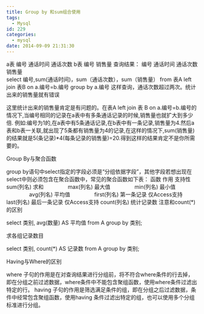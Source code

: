 ```yaml
---
title: Group by 和sum组合使用
tags:
  - Mysql
id: 229
categories:
  - mysql
date: 2014-09-09 21:31:30
---
```


a表  编号    通话时间  通话次数
b表     编号    销售量
 查询结果：  编号 通话时间 通话次数  销售量   
select 编号,sum(通话时间)，sum（通话次数），sum（销售量）  from 表A left join 表B on a.编号=b.编号 group by a.编号 这样查询，通话次数超过两次。统计出来的销售量就有错误

这里统计出来的销售量肯定是有问题的。在表A left join 表 B on a.编号=b.编号的情况下,当编号相同的记录在a表中有多条通话记录的时候,销售量也就扩大到多少倍.
例如:编号为1的,在a表中有5条通话记录,在b表中有一条记录,销售量为4.然后a表和b表一关联,就出现了5条都有销售量为4的记录,在这样的情况下,sum(销售量)的结果就是5(条记录)*4(每条记录的销售量)=20.得到这样的结果肯定不是你所需要的。 

Group By与聚合函数

group by语句中select指定的字段必须是“分组依据字段”，其他字段若想出现在select中则必须包含在聚合函数中，常见的聚合函数如下表：
函数	作用	支持性
sum(列名) 	求和 	　　　　
max(列名) 	最大值 	　　　　
min(列名) 	最小值 	　　　　
avg(列名) 	平均值 	　　　　
first(列名) 	第一条记录 	仅Access支持
last(列名) 	最后一条记录 	仅Access支持
count(列名) 	统计记录数 	注意和count(*)的区别

select 类别, avg(数量) AS 平均值 from A group by 类别;

求各组记录数目

select 类别, count(*) AS 记录数 from A group by 类别;

Having与Where的区别

where 子句的作用是在对查询结果进行分组前，将不符合where条件的行去掉，即在分组之前过滤数据，where条件中不能包含聚组函数，使用where条件过滤出特定的行。
having 子句的作用是筛选满足条件的组，即在分组之后过滤数据，条件中经常包含聚组函数，使用having 条件过滤出特定的组，也可以使用多个分组标准进行分组。
